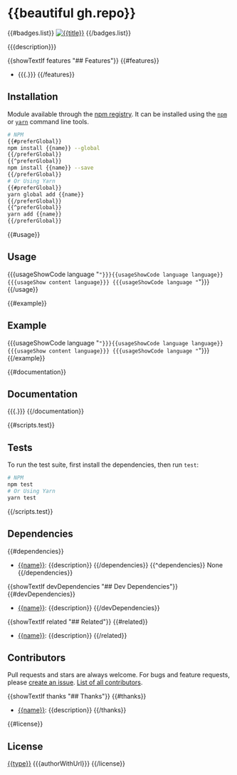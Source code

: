 # {{beautiful gh.repo}}
{{#badges.list}}
[![{{title}}]({{{badge}}})]({{{url}}})
{{/badges.list}}

{{{description}}}

{{showTextIf features "## Features"}}
{{#features}}
- {{{.}}}
{{/features}}

## Installation
Module available through the
[npm registry](https://www.npmjs.com/). It can be installed using the
[`npm`](https://docs.npmjs.com/getting-started/installing-npm-packages-locally)
or
[`yarn`](https://yarnpkg.com/en/)
command line tools.

```sh
# NPM
{{#preferGlobal}}
npm install {{name}} --global
{{/preferGlobal}}
{{^preferGlobal}}
npm install {{name}} --save
{{/preferGlobal}}
# Or Using Yarn
{{#preferGlobal}}
yarn global add {{name}}
{{/preferGlobal}}
{{^preferGlobal}}
yarn add {{name}}
{{/preferGlobal}}
```

{{#usage}}
## Usage
{{{usageShowCode language "```"}}}{{usageShowCode language language}}
{{{usageShow content language}}}
{{{usageShowCode language "```"}}}
{{/usage}}

{{#example}}
## Example
{{{usageShowCode language "```"}}}{{usageShowCode language language}}
{{{usageShow content language}}}
{{{usageShowCode language "```"}}}
{{/example}}

{{#documentation}}
## Documentation
{{{.}}}
{{/documentation}}

{{#scripts.test}}
## Tests
To run the test suite, first install the dependencies, then run `test`:

```sh
# NPM
npm test
# Or Using Yarn
yarn test
```
{{/scripts.test}}

## Dependencies
{{#dependencies}}
- [{{name}}]({{{repository}}}): {{description}}
{{/dependencies}}
{{^dependencies}}
None
{{/dependencies}}

{{showTextIf devDependencies "## Dev Dependencies"}}
{{#devDependencies}}
- [{{name}}]({{{repository}}}): {{description}}
{{/devDependencies}}

{{showTextIf related "## Related"}}
{{#related}}
- [{{name}}]({{{repository}}}): {{description}}
{{/related}}

## Contributors
Pull requests and stars are always welcome. For bugs and feature requests, please [create an issue](https://github.com/{{gh.user}}/{{gh.repo}}/issues). [List of all contributors](https://github.com/{{gh.user}}/{{gh.repo}}/graphs/contributors).

{{showTextIf thanks "## Thanks"}}
{{#thanks}}
- [{{name}}]({{{url}}}): {{description}}
{{/thanks}}

{{#license}}
## License
[{{type}}](LICENSE) {{{authorWithUrl}}}
{{/license}}
